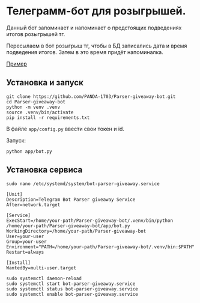 # Телеграмм-бот для розыгрышей.

Данный бот запоминает и напоминает о предстоящих подведениях итогов розыгрышей тг.

Пересылаем в бот розыгрыш тг, чтобы в БД записались дата и время подведения итогов. Затем в это время придёт 
напоминалка. 

[Пример](resources/photo/example.jpg)

## Установка и запуск
```shell
git clone https://github.com/PANDA-1703/Parser-giveaway-bot.git
cd Parser-giveaway-bot
python -m venv .venv
source .venv/bin/activate
pip install -r requirements.txt
```

В файле `app/config.py` ввести свои токен и id.

Запуск:
```shell
python app/bot.py
```

## Установка сервиса
```shell
sudo nano /etc/systemd/system/bot-parser-giveaway.service
```

```shell
[Unit]
Description=Telegram Bot Parser giveaway Service
After=network.target

[Service]
ExecStart=/home/your-path/Parser-giveaway-bot/.venv/bin/python /home/your-path/Parser-giveaway-bot/app/bot.py
WorkingDirectory=/home/your-path/Parser-giveaway-bot
User=your-user
Group=your-user
Environment="PATH=/home/your-path/Parser-giveaway-bot/.venv/bin:$PATH"
Restart=always

[Install]
WantedBy=multi-user.target
```

```shell
sudo systemctl daemon-reload
sudo systemctl start bot-parser-giveaway.service
sudo systemctl status bot-parser-giveaway.service
sudo systemctl enable bot-parser-giveaway.service
```